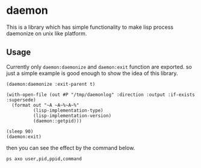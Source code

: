 # daemon

This is a library which has simple functionality to make lisp process daemonize on unix like platform.
 
## Usage
Currently only `daemon:daemonize` and `daemon:exit` function are exported.
so just a simple example is good enough to show the idea of this library.

```
(daemon:daemonize :exit-parent t)

(with-open-file (out #P "/tmp/daemonlog" :direction :output :if-exists :supersede)
  (format out "~A ~A~%~A~%"
          (lisp-implementation-type)
          (lisp-implementation-version)
          (daemon::getpid)))

(sleep 90)
(daemon:exit)
```
then you can see the effect by the command below.
```
ps axo user,pid,ppid,command
```